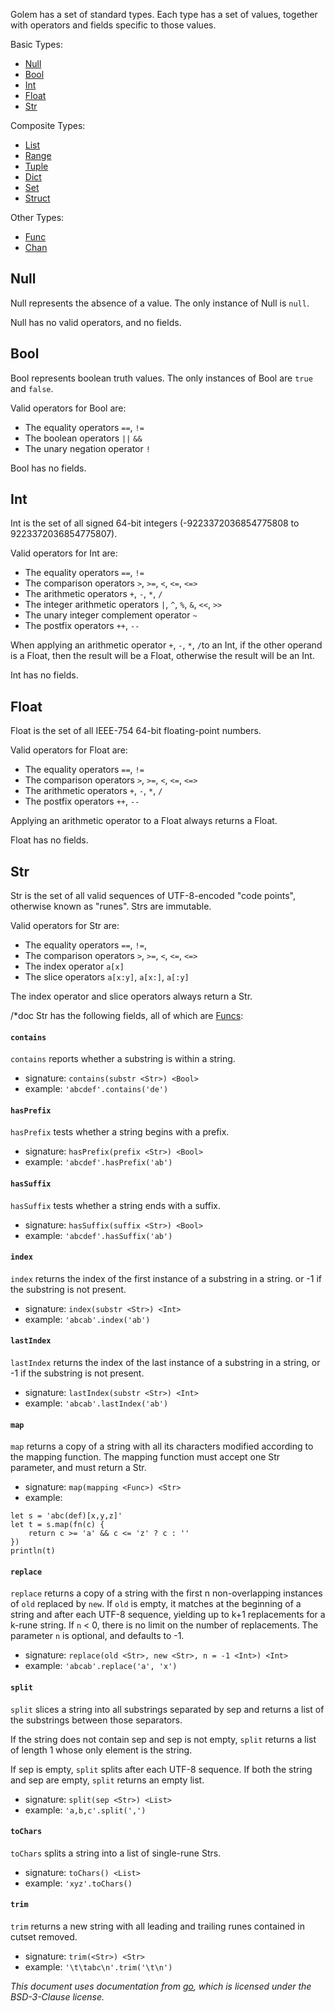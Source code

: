 Golem has a set of standard types.  Each type has a set of values,
together with operators and fields specific to those values.

Basic Types:

  * [Null](#null)
  * [Bool](#bool)
  * [Int](#int)
  * [Float](#float)
  * [Str](#str)

Composite Types:

  * [List](#list)
  * [Range](#range)
  * [Tuple](#tuple)
  * [Dict](#dict)
  * [Set](#set)
  * [Struct](#struct)

Other Types:

  * [Func](#func)
  * [Chan](#chan)

## Null

Null represents the absence of a value. The only instance of Null is `null`.

Null has no valid operators, and no fields.

## Bool

Bool represents boolean truth values.  The only instances of
Bool are `true` and `false`.

Valid operators for Bool are:
* The equality operators `==`, `!=`
* The boolean operators `||` `&&`
* The unary negation operator `!`

Bool has no fields.

## Int

Int is the set of all signed 64-bit integers (-9223372036854775808 to 9223372036854775807).

Valid operators for Int are:
* The equality operators `==`, `!=`
* The comparison operators `>`, `>=`, `<`, `<=`, `<=>`
* The arithmetic operators `+`, `-`, `*`, `/`
* The integer arithmetic operators <code>&#124;</code>, `^`, `%`, `&`, `<<`, `>>`
* The unary integer complement operator `~`
* The postfix operators `++`, `--`

When applying an arithmetic operator `+`, `-`, `*`, `/`to an Int, if the other
operand is a Float, then the result will be a Float,
otherwise the result will be an Int.

Int has no fields.

## Float

Float is the set of all IEEE-754 64-bit floating-point numbers.

Valid operators for Float are:
* The equality operators `==`, `!=`
* The comparison operators `>`, `>=`, `<`, `<=`, `<=>`
* The arithmetic operators `+`, `-`, `*`, `/`
* The postfix operators `++`, `--`

Applying an arithmetic operator to a Float always returns a Float.

Float has no fields.

## Str

Str is the set of all valid sequences of UTF-8-encoded "code points", otherwise
known as "runes".  Strs are immutable.

Valid operators for Str are:
* The equality operators `==`, `!=`,
* The comparison operators `>`, `>=`, `<`, `<=`, `<=>`
* The index operator `a[x]`
* The slice operators `a[x:y]`, `a[x:]`, `a[:y]`

The index operator and slice operators always return a Str.

/*doc
Str has the following fields, all of which are [Funcs](#func):

#### `contains`
`contains` reports whether a substring is within a string.

* signature: `contains(substr <Str>) <Bool>`
* example: `'abcdef'.contains('de')`

#### `hasPrefix`
`hasPrefix` tests whether a string begins with a prefix.

* signature: `hasPrefix(prefix <Str>) <Bool>`
* example: `'abcdef'.hasPrefix('ab')`

#### `hasSuffix`
`hasSuffix` tests whether a string ends with a suffix.

* signature: `hasSuffix(suffix <Str>) <Bool>`
* example: `'abcdef'.hasSuffix('ab')`

#### `index`
`index` returns the index of the first instance of a substring in a string.
or -1 if the substring is not present.

* signature: `index(substr <Str>) <Int>`
* example: `'abcab'.index('ab')`

#### `lastIndex`
`lastIndex` returns the index of the last instance of a substring in a string,
or -1 if the substring is not present.

* signature: `lastIndex(substr <Str>) <Int>`
* example: `'abcab'.lastIndex('ab')`

#### `map`
`map` returns a copy of a string with all its characters modified according to
the mapping function.  The mapping function must accept one Str parameter,
and must return a Str.

* signature: `map(mapping <Func>) <Str>`
* example:

```
let s = 'abc(def)[x,y,z]'
let t = s.map(fn(c) {
    return c >= 'a' && c <= 'z' ? c : ''
})
println(t)
```

#### `replace`
`replace` returns a copy of a string with the first n non-overlapping instances
of `old` replaced by `new`. If `old` is empty, it matches at the beginning of a string
and after each UTF-8 sequence, yielding up to k+1 replacements for a k-rune string.
If `n` < 0, there is no limit on the number of replacements.  The parameter `n` is
optional, and defaults to -1.

* signature: `replace(old <Str>, new <Str>, n = -1 <Int>) <Int>`
* example: `'abcab'.replace('a', 'x')`

#### `split`
`split` slices a string into all substrings separated by sep and returns a list of the substrings between those separators.

If the string does not contain sep and sep is not empty, `split` returns a list of length 1 whose only element is the string.

If sep is empty, `split` splits after each UTF-8 sequence. If both the string and sep are empty, `split` returns an empty list.

* signature: `split(sep <Str>) <List>`
* example: `'a,b,c'.split(',')`

#### `toChars`
`toChars` splits a string into a list of single-rune Strs.

* signature: `toChars() <List>`
* example: `'xyz'.toChars()`

#### `trim`
`trim` returns a new string with all leading and trailing runes contained in cutset removed.

* signature: `trim(<Str>) <Str>`
* example: `'\t\tabc\n'.trim('\t\n')`

_This document uses documentation from [go](https://github.com/golang/go), which
is licensed under the BSD-3-Clause license._
